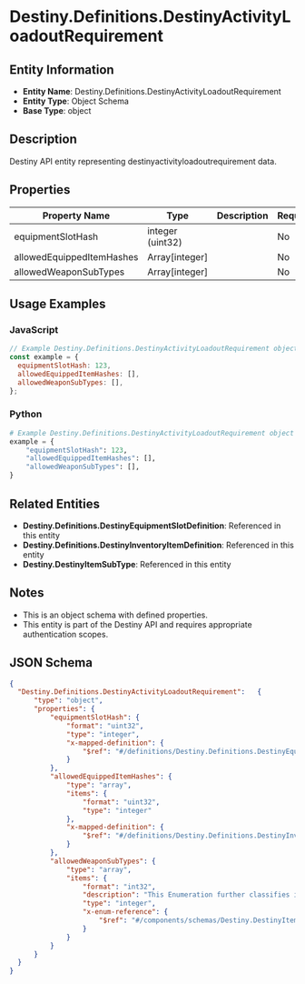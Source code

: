 # Destiny.Definitions.DestinyActivityLoadoutRequirement

## Entity Information
- **Entity Name**: Destiny.Definitions.DestinyActivityLoadoutRequirement
- **Entity Type**: Object Schema
- **Base Type**: object

## Description
Destiny API entity representing destinyactivityloadoutrequirement data.

## Properties

| Property Name | Type | Description | Required |
|---------------|------|-------------|----------|
| equipmentSlotHash | integer (uint32) |  | No |
| allowedEquippedItemHashes | Array[integer] |  | No |
| allowedWeaponSubTypes | Array[integer] |  | No |

## Usage Examples

### JavaScript
```javascript
// Example Destiny.Definitions.DestinyActivityLoadoutRequirement object
const example = {
  equipmentSlotHash: 123,
  allowedEquippedItemHashes: [],
  allowedWeaponSubTypes: [],
};
```

### Python
```python
# Example Destiny.Definitions.DestinyActivityLoadoutRequirement object
example = {
    "equipmentSlotHash": 123,
    "allowedEquippedItemHashes": [],
    "allowedWeaponSubTypes": [],
}
```

## Related Entities
- **Destiny.Definitions.DestinyEquipmentSlotDefinition**: Referenced in this entity
- **Destiny.Definitions.DestinyInventoryItemDefinition**: Referenced in this entity
- **Destiny.DestinyItemSubType**: Referenced in this entity

## Notes
- This is an object schema with defined properties.
- This entity is part of the Destiny API and requires appropriate authentication scopes.

## JSON Schema
```json
{
  "Destiny.Definitions.DestinyActivityLoadoutRequirement":   {
      "type": "object",
      "properties": {
          "equipmentSlotHash": {
              "format": "uint32",
              "type": "integer",
              "x-mapped-definition": {
                  "$ref": "#/definitions/Destiny.Definitions.DestinyEquipmentSlotDefinition"
              }
          },
          "allowedEquippedItemHashes": {
              "type": "array",
              "items": {
                  "format": "uint32",
                  "type": "integer"
              },
              "x-mapped-definition": {
                  "$ref": "#/definitions/Destiny.Definitions.DestinyInventoryItemDefinition"
              }
          },
          "allowedWeaponSubTypes": {
              "type": "array",
              "items": {
                  "format": "int32",
                  "description": "This Enumeration further classifies items by more specific categorizations than DestinyItemType. The \"Sub-Type\" is where we classify and categorize items one step further in specificity: \"Auto Rifle\" instead of just \"Weapon\" for example, or \"Vanguard Bounty\" instead of merely \"Bounty\".\r\nThese sub-types are provided for historical compatibility with Destiny 1, but an ideal alternative is to use DestinyItemCategoryDefinitions and the DestinyItemDefinition.itemCategories property instead. Item Categories allow for arbitrary hierarchies of specificity, and for items to belong to multiple categories across multiple hierarchies simultaneously. For this enum, we pick a single type as a \"best guess\" fit.\r\nNOTE: This is not all of the item types available, and some of these are holdovers from Destiny 1 that may or may not still exist.",
                  "type": "integer",
                  "x-enum-reference": {
                      "$ref": "#/components/schemas/Destiny.DestinyItemSubType"
                  }
              }
          }
      }
  }
}
```
